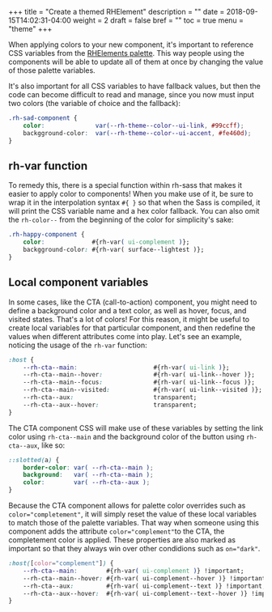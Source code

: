 +++
title = "Create a themed RHElement"
description = ""
date = 2018-09-15T14:02:31-04:00
weight = 2
draft = false
bref = ""
toc = true
menu = "theme"
+++


When applying colors to your new component, it's important to reference CSS variables from the <a href="https://github.com/RHElements/rhelements/blob/master/elements/rh-sass/variables/_colors.scss" target="_blank">RHElements palette</a>. This way people using the components will be able to update all of them at once by changing the value of those palette variables.

It's also important for all CSS variables to have fallback values, but then the code can become difficult to read and manage, since you now must input two colors (the variable of choice and the fallback):

```css
.rh-sad-component {
    color:              var(--rh-theme--color--ui-link, #99ccff);
    backgground-color:  var(--rh-theme--color--ui-accent, #fe460d);
}
```

## rh-var function

To remedy this, there is a special function within rh-sass that makes it easier to apply color to components! When you make use of it, be sure to wrap it in the interpolation syntax `#{ }` so that when the Sass is compiled, it will print the CSS variable name and a hex color fallback. You can also omit the `rh-color--` from the beginning of the color for simplicity's sake:

```css
.rh-happy-component {
    color:             #{rh-var( ui-complement )};
    backgground-color: #{rh-var( surface--lightest )};
}
```

## Local component variables

In some cases, like the CTA (call-to-action) component, you might need to define a background color and a text color, as well as hover, focus, and visited states. That's a lot of colors! For this reason, it might be useful to create local variables for that particular component, and then redefine the values when different attributes come into play. Let's see an example, noticing the usage of the `rh-var` function:


```css
:host {
    --rh-cta--main:                     #{rh-var( ui-link )};
    --rh-cta--main--hover:              #{rh-var( ui-link--hover )};
    --rh-cta--main--focus:              #{rh-var( ui-link--focus )};
    --rh-cta--main--visited:            #{rh-var( ui-link--visited )};
    --rh-cta--aux:                      transparent;
    --rh-cta--aux--hover:               transparent;
}

```

The CTA component CSS will make use of these variables by setting the link color using `rh-cta--main` and the background color of the button using `rh-cta--aux`, like so:

```css
::slotted(a) {
    border-color: var( --rh-cta--main );
    background:   var( --rh-cta--main );
    color:        var( --rh-cta--aux );
}
```

Because the CTA component allows for palette color overrides such as `color="completement"`, it will simply reset the value of these local variables to match those of the palette variables. That way when someone using this component adds the attribute `color="complement"`to the CTA, the completement color is applied. These properties are also marked as important so that they always win over other condidions such as `on="dark"`.

```css
:host([color="complement"]) {
    --rh-cta--main:        #{rh-var( ui-complement )} !important;
    --rh-cta--main--hover: #{rh-var( ui-complement--hover )} !important;
    --rh-cta--aux:         #{rh-var( ui-complement--text )} !important;
    --rh-cta--aux--hover:  #{rh-var( ui-complement--text--hover )} !important;
}
```


